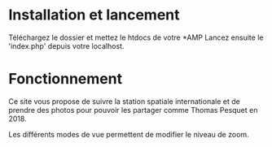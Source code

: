 # Installation et lancement
Téléchargez le dossier et mettez le htdocs de votre *AMP
Lancez ensuite le 'index.php' depuis votre localhost.


# Fonctionnement
Ce site vous propose de suivre la station spatiale internationale et de prendre des photos pour pouvoir les partager comme Thomas Pesquet en 2018.

Les différents modes de vue permettent de modifier le niveau de zoom.
